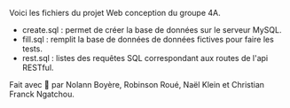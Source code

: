 Voici les fichiers du projet Web conception du groupe 4A. 

* create.sql : permet de créer la base de données sur le serveur MySQL.
* fill.sql : remplit la base de données de données fictives pour faire les tests.
* rest.sql : listes des requêtes SQL correspondant aux routes de l'api RESTful.

Fait avec 🩷 par Nolann Boyère, Robinson Roué, Naël Klein et Christian Franck Ngatchou.

